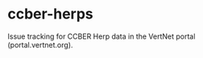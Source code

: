 ccber-herps
===========

Issue tracking for CCBER Herp data in the VertNet portal (portal.vertnet.org).
